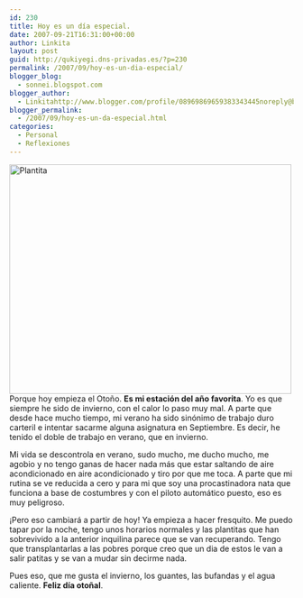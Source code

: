 ```yaml
---
id: 230
title: Hoy es un día especial.
date: 2007-09-21T16:31:00+00:00
author: Linkita
layout: post
guid: http://qukiyegi.dns-privadas.es/?p=230
permalink: /2007/09/hoy-es-un-dia-especial/
blogger_blog:
  - sonnei.blogspot.com
blogger_author:
  - Linkitahttp://www.blogger.com/profile/08969869659383343445noreply@blogger.com
blogger_permalink:
  - /2007/09/hoy-es-un-da-especial.html
categories:
  - Personal
  - Reflexiones
---
```

[<img src="http://farm2.static.flickr.com/1038/1092406561_c0004ab784.jpg" alt="Plantita" height="407" width="500" />](http://www.flickr.com/photos/linkita/1092406561/ "Muhahahhahah...")  
Porque hoy empieza el Otoño. <span style="font-weight: bold;">Es mi estación del año favorita</span>. Yo es que siempre he sido de invierno, con el calor lo paso muy mal. A parte que desde hace mucho tiempo, mi verano ha sido sinónimo de trabajo duro carteril e intentar sacarme alguna asignatura en Septiembre. Es decir, he tenido el doble de trabajo en verano, que en invierno.

Mi vida se descontrola en verano, sudo mucho, me ducho mucho, me agobio y no tengo ganas de hacer nada más que estar saltando de aire acondicionado en aire acondicionado y tiro por que me toca. A parte que mi rutina se ve reducida a cero y para mi que soy una procastinadora nata que funciona a base de costumbres y con el piloto automático puesto, eso es muy peligroso.

¡Pero eso cambiará a partir de hoy! Ya empieza a hacer fresquito. Me puedo tapar por la noche, tengo unos horarios normales y las plantitas que han sobrevivido a la anterior inquilina parece que se van recuperando. Tengo que transplantarlas a las pobres porque creo que un dia de estos le van a salir patitas y se van a mudar sin decirme nada.

Pues eso, que me gusta el invierno, los guantes, las bufandas y el agua caliente. <span style="font-weight: bold;">Feliz día otoñal</span>.